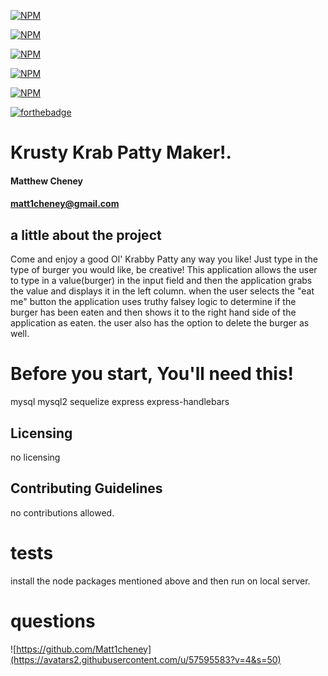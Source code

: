 [![NPM](https://nodei.co/npm/express-handlebars.png?mini=true)](https://nodei.co/npm/express-handlebars/)

[![NPM](https://nodei.co/npm/expressjs.png?mini=true)](https://nodei.co/npm/expressjs/)

[![NPM](https://nodei.co/npm/mysql.png?mini=true)](https://nodei.co/npm/mysql/)

[![NPM](https://nodei.co/npm/sequelize.png?mini=true)](https://nodei.co/npm/sequelize/)

[![NPM](https://nodei.co/npm/mysql2.png?mini=true)](https://nodei.co/npm/mysql2/)

  [![forthebadge](https://forthebadge.com/images/badges/made-with-javascript\.svg)](https://forthebadge.com)
  
# Krusty Krab Patty Maker!.
#### Matthew Cheney
#### matt1cheney@gmail.com
  
## a little about the project
Come and enjoy a good Ol' Krabby Patty any way you like! Just type in the type of burger you would like, be creative!  This application allows the user to type in a value(burger) in the input field and then the application grabs the value and displays it in the left column. when the user selects the "eat me" button the application uses truthy falsey logic to determine if the burger has been eaten and then shows it to the right hand side of the application as eaten. the user also has the option to delete the burger as well.
  
  
# Before you start, You'll need this!
mysql mysql2 sequelize express express-handlebars
  
  
## Licensing
no licensing
  
## Contributing Guidelines
no contributions allowed.
  
# tests
install the node packages mentioned above and then run on local server.
  
# questions
![https://github.com/Matt1cheney](https://avatars2.githubusercontent.com/u/57595583?v=4&s=50)
  

    
  